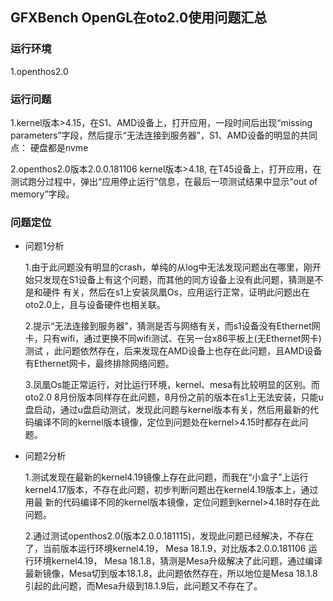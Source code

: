 ## GFXBench OpenGL在oto2.0使用问题汇总

### 运行环境
1.openthos2.0

### 运行问题
1.kernel版本>4.15，在S1、AMD设备上，打开应用，一段时间后出现“missing parameters”字段，然后提示“无法连接到服务器”，S1、AMD设备的明显的共同点：
硬盘都是nvme

2.openthos2.0版本2.0.0.181106 kernel版本>4.18, 在T45设备上，打开应用，在测试跑分过程中，弹出“应用停止运行”信息，在最后一项测试结果中显示“out of memory”字段。

### 问题定位
  - 问题1分析
    
    1.由于此问题没有明显的crash，单纯的从log中无法发现问题出在哪里，刚开始只发现在S1设备上有这个问题，而其他的同方设备上没有此问题，猜测是不是和硬件
    有关，然后在s1上安装凤凰Os，应用运行正常，证明此问题出在oto2.0上，且与设备硬件也相关联。
    
    2.提示“无法连接到服务器”，猜测是否与网络有关，而s1设备没有Ethernet网卡，只有wifi，通过更换不同wifi测试、在另一台x86平板上(无Ethernet网卡)测试
    ，此问题依然存在，后来发现在AMD设备上也存在此问题，且AMD设备有Ethernet网卡，最终排除网络问题。
    
    3.凤凰Os能正常运行，对比运行环境，kernel、mesa有比较明显的区别。而oto2.0 8月份版本同样存在此问题，8月份之前的版本在s1上无法安装，只能u盘启动，通过u盘启动测试，发现此问题与kernel版本有关，然后用最新的代码编译不同的kernel版本镜像，定位到问题处在kernel>4.15时都存在此问题。
    
  - 问题2分析
  
    1.测试发现在最新的kernel4.19镜像上存在此问题，而我在“小盒子”上运行kernel4.17版本，不存在此问题，初步判断问题出在kernel4.19版本上，通过用最
    新的代码编译不同的kernel版本镜像，定位问题到kernel>4.18时存在此问题。
    
    2.通过测试openthos2.0(版本2.0.0.181115)，发现此问题已经解决，不存在了，当前版本运行环境kernel4.19， Mesa 18.1.9，对比版本2.0.0.181106
    运行环境kernel4.19， Mesa 18.1.8，猜测是Mesa升级解决了此问题，通过编译最新镜像，Mesa切到版本18.1.8，此问题依然存在，所以地位是Mesa 18.1.8
    引起的此问题，而Mesa升级到18.1.9后，此问题又不存在了。
